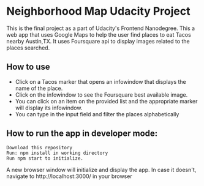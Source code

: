 # Neighborhood Map Udacity Project

This is the final project as a part of Udacity's Frontend Nanodegree.
This a web app that uses Google Maps to help the user find places to eat Tacos nearby Austin,TX. It uses Foursquare api to display images related to the places searched.

## How to use

* Click on a Tacos marker that opens an infowindow that displays the name of the place.
* Click on the infowindow to see the Foursquare best available image.
* You can click on an item on the provided list and the appropriate marker will display its infowindow.
* You can type in the input field and filter the places alphabetically



## How to run the app in developer mode:

```
Download this repository
Run: npm install in working directory
Run npm start to initialize.
```
A new browser window will initialize and display the app. In case it doesn't, navigate to http://localhost:3000/ in your browser

